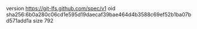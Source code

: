 version https://git-lfs.github.com/spec/v1
oid sha256:6b0a280c06cd1e595d19daecaf39bae464d4b3588c69ef52b1ba07bd571add1a
size 792
